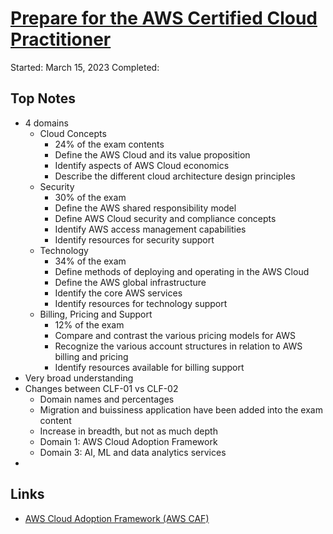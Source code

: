 # [Prepare for the AWS Certified Cloud Practitioner](https://www.linkedin.com/learning/aws-certified-cloud-practitioner-clf-c01-cert-prep-1-cloud-concepts)
Started: March 15, 2023
Completed:

## Top Notes
- 4 domains
  - Cloud Concepts
    - 24% of the exam contents
    - Define the AWS Cloud and its value proposition
    - Identify aspects of AWS Cloud economics
    - Describe the different cloud architecture design principles
  - Security
    - 30% of the exam
    - Define the AWS shared responsibility model
    - Define AWS Cloud security and compliance concepts
    - Identify AWS access management capabilities
    - Identify resources for security support
  - Technology
    - 34% of the exam
    - Define methods of deploying and operating in the AWS Cloud
    - Define the AWS global infrastructure
    - Identify the core AWS services
    - Identify resources for technology support
  - Billing, Pricing and Support
    - 12% of the exam
    - Compare and contrast the various pricing models for AWS
    - Recognize the various account structures in relation to AWS billing and pricing
    - Identify resources available for billing support
- Very broad understanding
- Changes between CLF-01 vs CLF-02
  - Domain names and percentages
  - Migration and buissiness application have been added into the exam content
  - Increase in breadth, but not as much depth
  - Domain 1: AWS Cloud Adoption Framework
  - Domain 3: AI, ML and data analytics services
- 

## Links
- [AWS Cloud Adoption Framework (AWS CAF)](https://aws.amazon.com/cloud-adoption-framework/)

